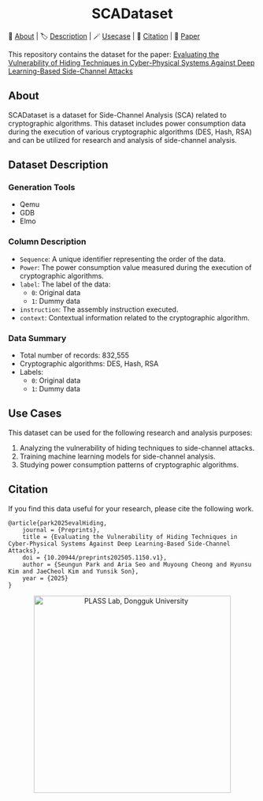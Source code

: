 <h1 align="center"><strong>SCADataset</strong></h1>

<p align="left">
  🪪&nbsp;<a href="#about">About</a>
  | 🏷️&nbsp;<a href="#dataset-description">Description</a>
  | 🪄&nbsp;<a href="#use-cases">Usecase</a>
  | 🔗&nbsp;<a href="#citation">Citation</a>
  | 📝&nbsp;<a href="https://www.preprints.org/manuscript/202505.1150/v1" target="_blank">Paper</a>
</p>

This repository contains the dataset for the paper:
<a href="https://www.preprints.org/manuscript/202505.1150/v1" target="_blank">Evaluating the Vulnerability of Hiding Techniques in Cyber-Physical Systems Against Deep Learning-Based Side-Channel Attacks</a>

## About
SCADataset is a dataset for Side-Channel Analysis (SCA) related to cryptographic algorithms. This dataset includes power consumption data during the execution of various cryptographic algorithms (DES, Hash, RSA) and can be utilized for research and analysis of side-channel analysis.

## Dataset Description
### Generation Tools
- Qemu
- GDB
- Elmo

### Column Description
- `Sequence`: A unique identifier representing the order of the data.
- `Power`: The power consumption value measured during the execution of cryptographic algorithms.
- `label`: The label of the data:
  - `0`: Original data
  - `1`: Dummy data
- `instruction`: The assembly instruction executed.
- `context`: Contextual information related to the cryptographic algorithm.

### Data Summary
- Total number of records: 832,555
- Cryptographic algorithms: DES, Hash, RSA
- Labels:
    - `0`: Original data
    - `1`: Dummy data

## Use Cases
This dataset can be used for the following research and analysis purposes:
1. Analyzing the vulnerability of hiding techniques to side-channel attacks.
2. Training machine learning models for side-channel analysis.
3. Studying power consumption patterns of cryptographic algorithms.

## Citation
If you find this data useful for your research, please cite the following work.
```
@article{park2025evalHiding,
	journal = {Preprints},
	title = {Evaluating the Vulnerability of Hiding Techniques in Cyber-Physical Systems Against Deep Learning-Based Side-Channel Attacks},
	doi = {10.20944/preprints202505.1150.v1},
	author = {Seungun Park and Aria Seo and Muyoung Cheong and Hyunsu Kim and JaeCheol Kim and Yunsik Son},
	year = {2025}
}
```
<p align="center">
  <a href="https://plass.dongguk.edu" target="_blank">
    <img src="https://github.com/sucystem/PLASS/blob/main/logo.png" width="400" alt="PLASS Lab, Dongguk University">
  </a>
</p>
